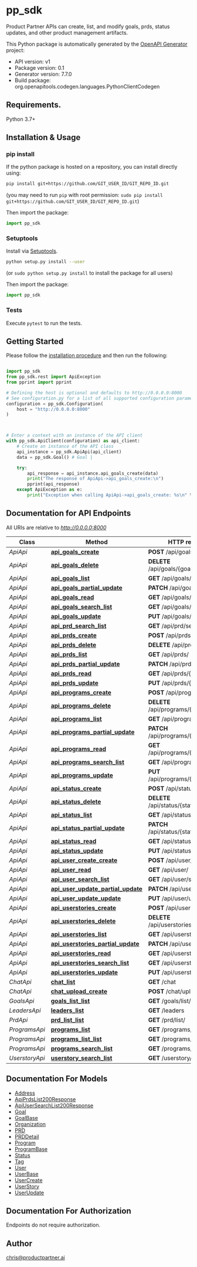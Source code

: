 # pp_sdk
Product Partner APIs can create, list, and modify goals, prds, status updates, and other product management artifacts.

This Python package is automatically generated by the [OpenAPI Generator](https://openapi-generator.tech) project:

- API version: v1
- Package version: 0.1
- Generator version: 7.7.0
- Build package: org.openapitools.codegen.languages.PythonClientCodegen

## Requirements.

Python 3.7+

## Installation & Usage
### pip install

If the python package is hosted on a repository, you can install directly using:

```sh
pip install git+https://github.com/GIT_USER_ID/GIT_REPO_ID.git
```
(you may need to run `pip` with root permission: `sudo pip install git+https://github.com/GIT_USER_ID/GIT_REPO_ID.git`)

Then import the package:
```python
import pp_sdk
```

### Setuptools

Install via [Setuptools](http://pypi.python.org/pypi/setuptools).

```sh
python setup.py install --user
```
(or `sudo python setup.py install` to install the package for all users)

Then import the package:
```python
import pp_sdk
```

### Tests

Execute `pytest` to run the tests.

## Getting Started

Please follow the [installation procedure](#installation--usage) and then run the following:

```python

import pp_sdk
from pp_sdk.rest import ApiException
from pprint import pprint

# Defining the host is optional and defaults to http://0.0.0.0:8000
# See configuration.py for a list of all supported configuration parameters.
configuration = pp_sdk.Configuration(
    host = "http://0.0.0.0:8000"
)



# Enter a context with an instance of the API client
with pp_sdk.ApiClient(configuration) as api_client:
    # Create an instance of the API class
    api_instance = pp_sdk.ApiApi(api_client)
    data = pp_sdk.Goal() # Goal | 

    try:
        api_response = api_instance.api_goals_create(data)
        print("The response of ApiApi->api_goals_create:\n")
        pprint(api_response)
    except ApiException as e:
        print("Exception when calling ApiApi->api_goals_create: %s\n" % e)

```

## Documentation for API Endpoints

All URIs are relative to *http://0.0.0.0:8000*

Class | Method | HTTP request | Description
------------ | ------------- | ------------- | -------------
*ApiApi* | [**api_goals_create**](docs/ApiApi.md#api_goals_create) | **POST** /api/goals/ | 
*ApiApi* | [**api_goals_delete**](docs/ApiApi.md#api_goals_delete) | **DELETE** /api/goals/{goal_id}/ | 
*ApiApi* | [**api_goals_list**](docs/ApiApi.md#api_goals_list) | **GET** /api/goals/ | 
*ApiApi* | [**api_goals_partial_update**](docs/ApiApi.md#api_goals_partial_update) | **PATCH** /api/goals/{goal_id}/ | 
*ApiApi* | [**api_goals_read**](docs/ApiApi.md#api_goals_read) | **GET** /api/goals/{goal_id}/ | 
*ApiApi* | [**api_goals_search_list**](docs/ApiApi.md#api_goals_search_list) | **GET** /api/goals/search/ | 
*ApiApi* | [**api_goals_update**](docs/ApiApi.md#api_goals_update) | **PUT** /api/goals/{goal_id}/ | 
*ApiApi* | [**api_prd_search_list**](docs/ApiApi.md#api_prd_search_list) | **GET** /api/prd/search/ | 
*ApiApi* | [**api_prds_create**](docs/ApiApi.md#api_prds_create) | **POST** /api/prds/ | 
*ApiApi* | [**api_prds_delete**](docs/ApiApi.md#api_prds_delete) | **DELETE** /api/prds/{id}/ | 
*ApiApi* | [**api_prds_list**](docs/ApiApi.md#api_prds_list) | **GET** /api/prds/ | 
*ApiApi* | [**api_prds_partial_update**](docs/ApiApi.md#api_prds_partial_update) | **PATCH** /api/prds/{id}/ | 
*ApiApi* | [**api_prds_read**](docs/ApiApi.md#api_prds_read) | **GET** /api/prds/{id}/ | 
*ApiApi* | [**api_prds_update**](docs/ApiApi.md#api_prds_update) | **PUT** /api/prds/{id}/ | 
*ApiApi* | [**api_programs_create**](docs/ApiApi.md#api_programs_create) | **POST** /api/programs/ | 
*ApiApi* | [**api_programs_delete**](docs/ApiApi.md#api_programs_delete) | **DELETE** /api/programs/{program_id}/ | 
*ApiApi* | [**api_programs_list**](docs/ApiApi.md#api_programs_list) | **GET** /api/programs/ | 
*ApiApi* | [**api_programs_partial_update**](docs/ApiApi.md#api_programs_partial_update) | **PATCH** /api/programs/{program_id}/ | 
*ApiApi* | [**api_programs_read**](docs/ApiApi.md#api_programs_read) | **GET** /api/programs/{program_id}/ | 
*ApiApi* | [**api_programs_search_list**](docs/ApiApi.md#api_programs_search_list) | **GET** /api/programs/search | 
*ApiApi* | [**api_programs_update**](docs/ApiApi.md#api_programs_update) | **PUT** /api/programs/{program_id}/ | 
*ApiApi* | [**api_status_create**](docs/ApiApi.md#api_status_create) | **POST** /api/status/ | 
*ApiApi* | [**api_status_delete**](docs/ApiApi.md#api_status_delete) | **DELETE** /api/status/{status_id}/ | 
*ApiApi* | [**api_status_list**](docs/ApiApi.md#api_status_list) | **GET** /api/status/ | 
*ApiApi* | [**api_status_partial_update**](docs/ApiApi.md#api_status_partial_update) | **PATCH** /api/status/{status_id}/ | 
*ApiApi* | [**api_status_read**](docs/ApiApi.md#api_status_read) | **GET** /api/status/{status_id}/ | 
*ApiApi* | [**api_status_update**](docs/ApiApi.md#api_status_update) | **PUT** /api/status/{status_id}/ | 
*ApiApi* | [**api_user_create_create**](docs/ApiApi.md#api_user_create_create) | **POST** /api/user/create/ | 
*ApiApi* | [**api_user_read**](docs/ApiApi.md#api_user_read) | **GET** /api/user/ | 
*ApiApi* | [**api_user_search_list**](docs/ApiApi.md#api_user_search_list) | **GET** /api/user/search/ | 
*ApiApi* | [**api_user_update_partial_update**](docs/ApiApi.md#api_user_update_partial_update) | **PATCH** /api/user/update/ | 
*ApiApi* | [**api_user_update_update**](docs/ApiApi.md#api_user_update_update) | **PUT** /api/user/update/ | 
*ApiApi* | [**api_userstories_create**](docs/ApiApi.md#api_userstories_create) | **POST** /api/userstories/ | 
*ApiApi* | [**api_userstories_delete**](docs/ApiApi.md#api_userstories_delete) | **DELETE** /api/userstories/{id}/ | 
*ApiApi* | [**api_userstories_list**](docs/ApiApi.md#api_userstories_list) | **GET** /api/userstories/ | 
*ApiApi* | [**api_userstories_partial_update**](docs/ApiApi.md#api_userstories_partial_update) | **PATCH** /api/userstories/{id}/ | 
*ApiApi* | [**api_userstories_read**](docs/ApiApi.md#api_userstories_read) | **GET** /api/userstories/{id}/ | 
*ApiApi* | [**api_userstories_search_list**](docs/ApiApi.md#api_userstories_search_list) | **GET** /api/userstories/search | 
*ApiApi* | [**api_userstories_update**](docs/ApiApi.md#api_userstories_update) | **PUT** /api/userstories/{id}/ | 
*ChatApi* | [**chat_list**](docs/ChatApi.md#chat_list) | **GET** /chat | 
*ChatApi* | [**chat_upload_create**](docs/ChatApi.md#chat_upload_create) | **POST** /chat/upload/ | 
*GoalsApi* | [**goals_list_list**](docs/GoalsApi.md#goals_list_list) | **GET** /goals/list/ | 
*LeadersApi* | [**leaders_list**](docs/LeadersApi.md#leaders_list) | **GET** /leaders | 
*PrdApi* | [**prd_list_list**](docs/PrdApi.md#prd_list_list) | **GET** /prd/list/ | 
*ProgramsApi* | [**programs_list**](docs/ProgramsApi.md#programs_list) | **GET** /programs/ | 
*ProgramsApi* | [**programs_list_list**](docs/ProgramsApi.md#programs_list_list) | **GET** /programs/list/ | 
*ProgramsApi* | [**programs_search_list**](docs/ProgramsApi.md#programs_search_list) | **GET** /programs/search/ | 
*UserstoryApi* | [**userstory_search_list**](docs/UserstoryApi.md#userstory_search_list) | **GET** /userstory/search/ | 


## Documentation For Models

 - [Address](docs/Address.md)
 - [ApiPrdsList200Response](docs/ApiPrdsList200Response.md)
 - [ApiUserSearchList200Response](docs/ApiUserSearchList200Response.md)
 - [Goal](docs/Goal.md)
 - [GoalBase](docs/GoalBase.md)
 - [Organization](docs/Organization.md)
 - [PRD](docs/PRD.md)
 - [PRDDetail](docs/PRDDetail.md)
 - [Program](docs/Program.md)
 - [ProgramBase](docs/ProgramBase.md)
 - [Status](docs/Status.md)
 - [Tag](docs/Tag.md)
 - [User](docs/User.md)
 - [UserBase](docs/UserBase.md)
 - [UserCreate](docs/UserCreate.md)
 - [UserStory](docs/UserStory.md)
 - [UserUpdate](docs/UserUpdate.md)


<a id="documentation-for-authorization"></a>
## Documentation For Authorization

Endpoints do not require authorization.


## Author

chris@productpartner.ai


